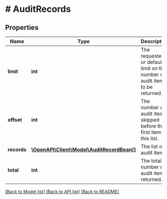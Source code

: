 # # AuditRecords

## Properties

Name | Type | Description | Notes
------------ | ------------- | ------------- | -------------
**limit** | **int** | The requested or default limit on the number of audit items to be returned. | [optional] [readonly]
**offset** | **int** | The number of audit items skipped before the first item in this list. | [optional] [readonly]
**records** | [**\OpenAPI\Client\Model\AuditRecordBean[]**](AuditRecordBean.md) | The list of audit items. | [optional] [readonly]
**total** | **int** | The total number of audit items returned. | [optional] [readonly]

[[Back to Model list]](../../README.md#models) [[Back to API list]](../../README.md#endpoints) [[Back to README]](../../README.md)
